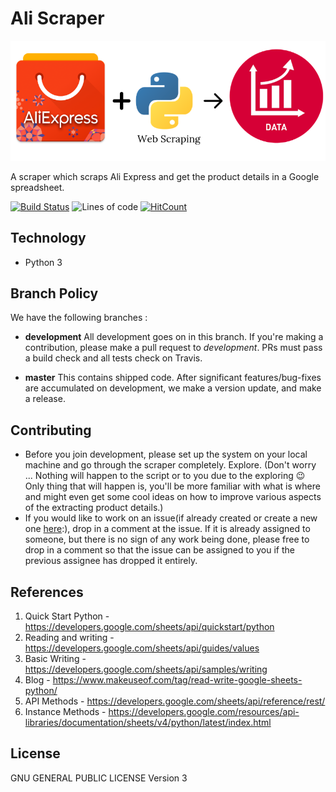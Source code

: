 # Ali Scraper

![Ali Scraper](/other/Scraper-artwork.png)

A scraper which scraps Ali Express and get the product details in a Google spreadsheet.

[![Build Status](https://travis-ci.org/ParthS007/Ali-Scraper.svg?branch=development)](https://travis-ci.org/ParthS007/Ali-Scraper)
![Lines of code](https://tokei.rs/b1/github/ParthS007/Ali-Scraper)
[![HitCount](http://hits.dwyl.io/ParthS007/Ali-Scraper.svg)](http://hits.dwyl.io/ParthS007/Ali-Scraper)

## Technology

- Python 3

## Branch Policy

We have the following branches :

- **development**
  All development goes on in this branch. If you're making a contribution, please make a pull request to _development_.
  PRs must pass a build check and all tests check on Travis.

- **master**
This contains shipped code. After significant features/bug-fixes are accumulated on development, we make a version update, and make a release.

## Contributing

- Before you join development, please set up the system on your local machine and go through the scraper completely. Explore. (Don't worry ... Nothing will happen to the script or to you due to the exploring :wink: Only thing that will happen is, you'll be more familiar with what is where and might even get some cool ideas on how to improve various aspects of the extracting product details.)
- If you would like to work on an issue(if already created or create a new one [here](https://github.com/ParthS007/Ali-Scraper/issues/new):), drop in a comment at the issue. If it is already assigned to someone, but there is no sign of any work being done, please free to drop in a comment so that the issue can be assigned to you if the previous assignee has dropped it entirely.

## References
1. Quick Start Python - https://developers.google.com/sheets/api/quickstart/python
2. Reading and writing - https://developers.google.com/sheets/api/guides/values
3. Basic Writing - https://developers.google.com/sheets/api/samples/writing
4. Blog - https://www.makeuseof.com/tag/read-write-google-sheets-python/
5. API Methods - https://developers.google.com/sheets/api/reference/rest/
6. Instance Methods - https://developers.google.com/resources/api-libraries/documentation/sheets/v4/python/latest/index.html

## License

GNU GENERAL PUBLIC LICENSE  Version 3